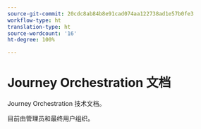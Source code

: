 ```yaml
---
source-git-commit: 20cdc8ab84b8e91cad074aa122738ad1e57b0fe3
workflow-type: ht
translation-type: ht
source-wordcount: '16'
ht-degree: 100%

---
```

# Journey Orchestration 文档

Journey Orchestration 技术文档。

目前由管理员和最终用户组织。
